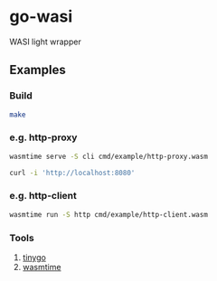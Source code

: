 # go-wasi
WASI light wrapper

## Examples

### Build

```sh
make
```

### e.g. http-proxy

```sh
wasmtime serve -S cli cmd/example/http-proxy.wasm
```

```sh
curl -i 'http://localhost:8080'
```

### e.g. http-client

```sh
wasmtime run -S http cmd/example/http-client.wasm
```

### Tools

1. [tinygo](https://tinygo.org/)
2. [wasmtime](https://wasmtime.dev/)
